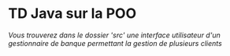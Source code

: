 # TD Java sur la POO

*Vous trouverez dans le dossier 'src' une interface utilisateur d'un gestionnaire de banque permettant la gestion de plusieurs clients*
